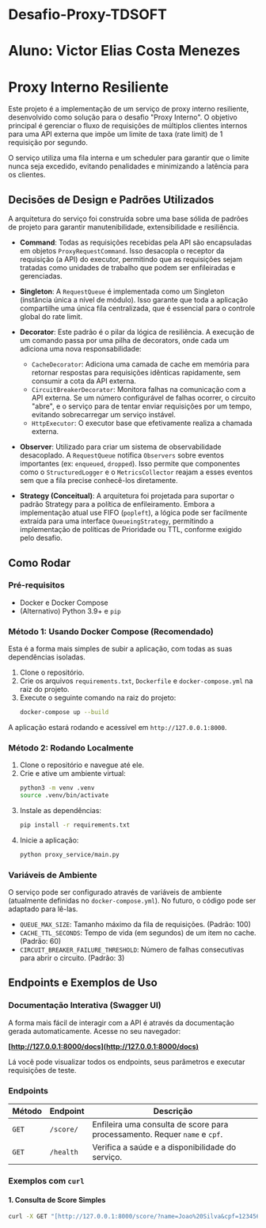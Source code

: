 # Desafio-Proxy-TDSOFT
# Aluno: Victor Elias Costa Menezes
# Proxy Interno Resiliente

Este projeto é a implementação de um serviço de proxy interno resiliente, desenvolvido como solução para o desafio "Proxy Interno". O objetivo principal é gerenciar o fluxo de requisições de múltiplos clientes internos para uma API externa que impõe um limite de taxa (rate limit) de 1 requisição por segundo.

O serviço utiliza uma fila interna e um scheduler para garantir que o limite nunca seja excedido, evitando penalidades e minimizando a latência para os clientes.

## Decisões de Design e Padrões Utilizados

A arquitetura do serviço foi construída sobre uma base sólida de padrões de projeto para garantir manutenibilidade, extensibilidade e resiliência.

* **Command**: Todas as requisições recebidas pela API são encapsuladas em objetos `ProxyRequestCommand`. Isso desacopla o receptor da requisição (a API) do executor, permitindo que as requisições sejam tratadas como unidades de trabalho que podem ser enfileiradas e gerenciadas.

* **Singleton**: A `RequestQueue` é implementada como um Singleton (instância única a nível de módulo). Isso garante que toda a aplicação compartilhe uma única fila centralizada, que é essencial para o controle global do rate limit.

* **Decorator**: Este padrão é o pilar da lógica de resiliência. A execução de um comando passa por uma pilha de decorators, onde cada um adiciona uma nova responsabilidade:
    * `CacheDecorator`: Adiciona uma camada de cache em memória para retornar respostas para requisições idênticas rapidamente, sem consumir a cota da API externa.
    * `CircuitBreakerDecorator`: Monitora falhas na comunicação com a API externa. Se um número configurável de falhas ocorrer, o circuito "abre", e o serviço para de tentar enviar requisições por um tempo, evitando sobrecarregar um serviço instável.
    * `HttpExecutor`: O executor base que efetivamente realiza a chamada externa.

* **Observer**: Utilizado para criar um sistema de observabilidade desacoplado. A `RequestQueue` notifica `Observers` sobre eventos importantes (ex: `enqueued`, `dropped`). Isso permite que componentes como o `StructuredLogger` e o `MetricsCollector` reajam a esses eventos sem que a fila precise conhecê-los diretamente.

* **Strategy (Conceitual)**: A arquitetura foi projetada para suportar o padrão Strategy para a política de enfileiramento. Embora a implementação atual use FIFO (`popleft`), a lógica pode ser facilmente extraída para uma interface `QueueingStrategy`, permitindo a implementação de políticas de Prioridade ou TTL, conforme exigido pelo desafio.

## Como Rodar

### Pré-requisitos
* Docker e Docker Compose
* (Alternativo) Python 3.9+ e `pip`

### Método 1: Usando Docker Compose (Recomendado)

Esta é a forma mais simples de subir a aplicação, com todas as suas dependências isoladas.

1.  Clone o repositório.
2.  Crie os arquivos `requirements.txt`, `Dockerfile` e `docker-compose.yml` na raiz do projeto.
3.  Execute o seguinte comando na raiz do projeto:
    ```bash
    docker-compose up --build
    ```
A aplicação estará rodando e acessível em `http://127.0.0.1:8000`.

### Método 2: Rodando Localmente

1.  Clone o repositório e navegue até ele.
2.  Crie e ative um ambiente virtual:
    ```bash
    python3 -m venv .venv
    source .venv/bin/activate
    ```
3.  Instale as dependências:
    ```bash
    pip install -r requirements.txt
    ```
4.  Inicie a aplicação:
    ```bash
    python proxy_service/main.py
    ```

### Variáveis de Ambiente
O serviço pode ser configurado através de variáveis de ambiente (atualmente definidas no `docker-compose.yml`). No futuro, o código pode ser adaptado para lê-las.

* `QUEUE_MAX_SIZE`: Tamanho máximo da fila de requisições. (Padrão: 100)
* `CACHE_TTL_SECONDS`: Tempo de vida (em segundos) de um item no cache. (Padrão: 60)
* `CIRCUIT_BREAKER_FAILURE_THRESHOLD`: Número de falhas consecutivas para abrir o circuito. (Padrão: 3)

## Endpoints e Exemplos de Uso

### Documentação Interativa (Swagger UI)

A forma mais fácil de interagir com a API é através da documentação gerada automaticamente. Acesse no seu navegador:

**[http://127.0.0.1:8000/docs](http://127.0.0.1:8000/docs)**

Lá você pode visualizar todos os endpoints, seus parâmetros e executar requisições de teste.

### Endpoints

| Método | Endpoint  | Descrição                                                                      |
|--------|-----------|--------------------------------------------------------------------------------|
| `GET`  | `/score/` | Enfileira uma consulta de score para processamento. Requer `name` e `cpf`.     |
| `GET`  | `/health` | Verifica a saúde e a disponibilidade do serviço.                               |

### Exemplos com `curl`

#### 1. Consulta de Score Simples
```bash
curl -X GET "[http://127.0.0.1:8000/score/?name=Joao%20Silva&cpf=12345678900](http://127.0.0.1:8000/score/?name=Joao%20Silva&cpf=12345678900)"
